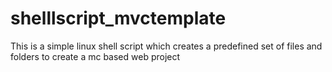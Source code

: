 # shelllscript_mvctemplate
This is a simple linux shell script which creates a predefined set of files and folders to create a mc based web project
